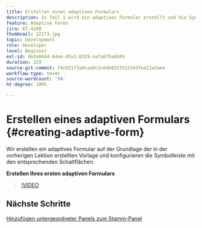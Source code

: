 ```yaml
---
title: Erstellen eines adaptiven Formulars
description: In Teil 1 wird ein adaptives Formular erstellt und die Symbolleiste mit entsprechenden Schaltflächen hinzugefügt und konfiguriert.
feature: Adaptive Forms
jira: KT-4208
thumbnail: 22173.jpg
topic: Development
role: Developer
level: Beginner
exl-id: de3a0444-64ae-45a1-8329-aafa6f5add49
duration: 229
source-git-commit: f4c621f3a9caa8c2c64b8323312343fe421a5aee
workflow-type: tm+mt
source-wordcount: '54'
ht-degree: 100%

---
```


# Erstellen eines adaptiven Formulars {#creating-adaptive-form}

Wir erstellen ein adaptives Formular auf der Grundlage der in der vorherigen Lektion erstellten Vorlage und konfigurieren die Symbolleiste mit den entsprechenden Schaltflächen.

**Erstellen Ihres ersten adaptiven Formulars**

>[!VIDEO](https://video.tv.adobe.com/v/22173?quality=12&learn=on)

## Nächste Schritte

[Hinzufügen untergeordneter Panels zum Stamm-Panel](./configuring-root-panel-and-adding-child-panels.md)
